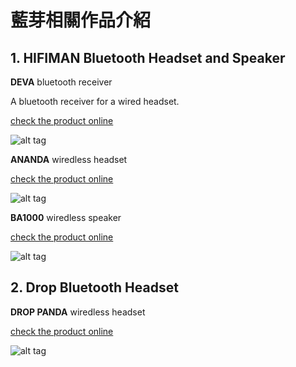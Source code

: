 
# 藍芽相關作品介紹

## 1. HIFIMAN Bluetooth Headset and Speaker

**DEVA** bluetooth receiver

A bluetooth receiver for a wired headset.

[check the product online](https://hifiman.com/products/detail/302)

![alt tag](https://i.imgur.com/ynskBp9.jpg)

**ANANDA** wiredless headset

[check the product online](https://hifiman.com/products/detail/290)

![alt tag](https://i.imgur.com/k3Deqd5.jpg)

**BA1000** wiredless speaker

[check the product online](https://www.twice.com/product/canjam-2019-hifiman-ba1000-ananda-bt)

![alt tag](https://i.imgur.com/LD5gubo.jpg)

## 2. Drop Bluetooth Headset

**DROP PANDA** wiredless headset

[check the product online](https://drop.com/buy/drop-wireless-headphones/story)

![alt tag](https://imgur.com/2KfChkx)

  
